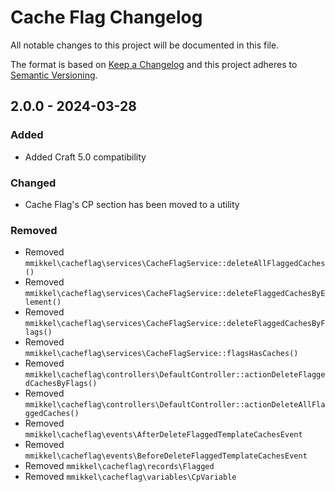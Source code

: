 # Cache Flag Changelog

All notable changes to this project will be documented in this file.

The format is based on [Keep a Changelog](http://keepachangelog.com/) and this project adheres to [Semantic Versioning](http://semver.org/).

## 2.0.0 - 2024-03-28

### Added
- Added Craft 5.0 compatibility

### Changed
- Cache Flag's CP section has been moved to a utility

### Removed
- Removed `mmikkel\cacheflag\services\CacheFlagService::deleteAllFlaggedCaches()`
- Removed `mmikkel\cacheflag\services\CacheFlagService::deleteFlaggedCachesByElement()`
- Removed `mmikkel\cacheflag\services\CacheFlagService::deleteFlaggedCachesByFlags()`
- Removed `mmikkel\cacheflag\services\CacheFlagService::flagsHasCaches()`
- Removed `mmikkel\cacheflag\controllers\DefaultController::actionDeleteFlaggedCachesByFlags()`
- Removed `mmikkel\cacheflag\controllers\DefaultController::actionDeleteAllFlaggedCaches()`
- Removed `mmikkel\cacheflag\events\AfterDeleteFlaggedTemplateCachesEvent`
- Removed `mmikkel\cacheflag\events\BeforeDeleteFlaggedTemplateCachesEvent`
- Removed `mmikkel\cacheflag\records\Flagged`
- Removed `mmikkel\cacheflag\variables\CpVariable`
